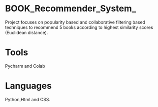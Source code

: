 # BOOK_Recommender_System_
Project focuses on popularity based and collaborative filtering based techniques to recommend 5 books according to highest similarity scores (Euclidean distance).
# Tools
Pycharm and Colab
# Languages
Python,Html and CSS.

